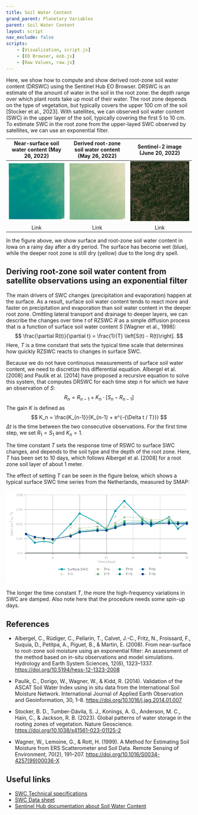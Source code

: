 ```yaml
---
title: Soil Water Content
grand_parent: Planetary Variables
parent: Soil Water Content
layout: script
nav_exclude: false
scripts:
    - [Visualization, script.js]
    - [EO Browser, eob.js]
    - [Raw Values, raw.js]
---
```

Here, we show how to compute and show derived root-zone soil water content (DRSWC) using the Sentinel Hub EO Browser. DRSWC is an estimate of the amount of water in the soil in the root zone: the depth range over which plant roots take up most of their water. The root zone depends on the type of vegetation, but typically covers the upper 100 cm of the soil [Stocker et al., 2023]. With satellites, we can observed soil water content (SWC) in the upper layer of the soil, typically covering the first 5 to 10 cm. To estimate SWC in the root zone from the upper-layed SWC observed by satellites, we can use an exponential filter.

| Near-surface soil water content (May 26, 2022) | Derived root-zone soil water content (May 26, 2022) | Sentinel-2 image (June 20, 2022) |
|:----:|:----:|:----:| 
| ![Near-surface soil water content](fig/sh_swc_22_05_26.png)  | ![Derived root-zone soil water content](fig/sh_drswc_22_05_26.png) | ![Sentinel-2 image](fig/sh_opt_22_06_20.jpeg) |
| Link | Link | Link|

In the figure above, we show surface and root-zone soil water content in Iowa on a rainy day after a dry period. The surface has become wet (blue), while the deeper root zone is still dry (yellow) due to the long dry spell. 

## Deriving root-zone soil water content from satellite observations using an exponential filter
The main drivers of SWC changes (precipitation and evaporation) happen at the surface. As a result, surface soil water content tends to react more and faster on precipitation and evaporation than soil water content in the deeper root zone. Omitting lateral transport and drainage to deeper layers, we can describe the changes over time $t$ of RZSWC $R$ as a simple diffusion process that is a function of surface soil water content $S$ [Wagner et al., 1998]:
$$
\frac{\partial R(t)}{\partial t} = \frac{1}{T} \left[S(t) - R(t)\right].
$$
Here, $T$ is a time constant that sets the typical time scale that determines how quickly RZSWC reacts to changes in surface SWC. 

Because we do not have continuous measurements of surface soil water content, we need to discretize this differential equation. Albergel et al. [2008] and Paulik et al. [2014] have proposed a recursive equation to solve this system, that computes DRSWC for each time step $n$ for which we have an observation of $S$:
$$
R_n = R_{n-1} + K_n \cdot \left[S_n - R_{n-1} \right] 
$$
The gain $K$ is defined as
$$
K_n = \frac{K_{n-1}}{K_{n-1} + e^{-{\Delta t / T}}}
$$
$\Delta t$ is the time between the two consecutive observations. For the first time step, we set $R_1 = S_1$ and $K_n = 1$. 

The time constant $T$ sets the response time of RSWC to surface SWC changes, and depends to the soil type and the depth of the root zone. Here, $T$ has been set to 10 days, which follows Albergel et al. [2008] for a root zone soil layer of about 1 meter.  

The effect of setting $T$ can be seen in the figure below, which shows a typical surface SWC time series from the Netherlands, measured by SMAP:

![Root-zone SWC for various values of $T$](fig/ts_varying_T.png "Root-zone SWC for various values of T")

The longer the time constant $T$, the more the high-frequency variations in SWC are damped. Also note here that the procedure needs some spin-up days. 

## References
- Albergel, C., Rüdiger, C., Pellarin, T., Calvet, J.-C., Fritz, N., Froissard, F., Suquia, D., Petitpa, A., Piguet, B., & Martin, E. (2008). From near-surface to root-zone soil moisture using an exponential filter: An assessment of the method based on in-situ observations and model simulations. Hydrology and Earth System Sciences, 12(6), 1323–1337. https://doi.org/10.5194/hess-12-1323-2008

- Paulik, C., Dorigo, W., Wagner, W., & Kidd, R. (2014). Validation of the ASCAT Soil Water Index using in situ data from the International Soil Moisture Network. International Journal of Applied Earth Observation and Geoinformation, 30, 1–8. https://doi.org/10.1016/j.jag.2014.01.007

- Stocker, B. D., Tumber-Dávila, S. J., Konings, A. G., Anderson, M. C., Hain, C., & Jackson, R. B. (2023). Global patterns of water storage in the rooting zones of vegetation. Nature Geoscience. https://doi.org/10.1038/s41561-023-01125-2

- Wagner, W., Lemoine, G., & Rott, H. (1999). A Method for Estimating Soil Moisture from ERS Scatterometer and Soil Data. Remote Sensing of Environment, 70(2), 191–207. https://doi.org/10.1016/S0034-4257(99)00036-X

## Useful links
-   [SWC Technical specifications](https://developers.planet.com/docs/planetary-variables/soil-water-content-technical-specification/)
-   [SWC Data sheet](https://planet.widen.net/s/cv7bfjhhd5)
-   [Sentinel Hub documentation about Soil Water Content](https://docs.sentinel-hub.com/api/latest/data/planetary-variables/soil-water-content/)
